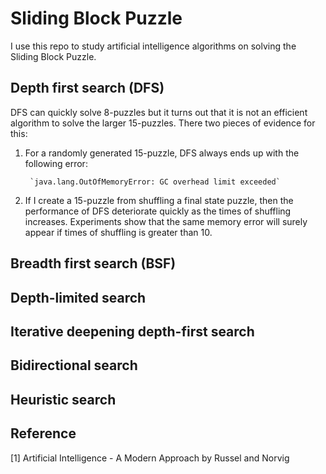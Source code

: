 # Sliding Block Puzzle

I use this repo to study artificial intelligence algorithms on solving the 
Sliding Block Puzzle.

## Depth first search (DFS)

DFS can quickly solve 8-puzzles but it turns out that 
it is not an efficient algorithm to solve the larger 15-puzzles.
There two pieces of evidence for this:

1) For a randomly generated 15-puzzle, DFS always ends up with the following error:

        `java.lang.OutOfMemoryError: GC overhead limit exceeded`
 
2) If I create a 15-puzzle from shuffling a final state puzzle, then the performance of DFS 
deteriorate quickly as the times of shuffling increases. Experiments show that the same 
memory error will surely appear if times of shuffling is greater than 10.

## Breadth first search (BSF)

## Depth-limited search

## Iterative deepening depth-first search

## Bidirectional search

## Heuristic search


## Reference

[1] Artificial Intelligence - A Modern Approach by Russel and Norvig
 
